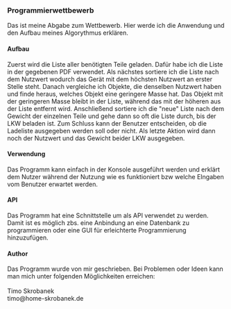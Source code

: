 <h3>Programmierwettbewerb</h3>
<p>Das ist meine Abgabe zum Wettbewerb. Hier werde ich die Anwendung
und den Aufbau meines Algorythmus erklären.</p>

<h4>Aufbau</h4>
<p>Zuerst wird die Liste aller benötigten Teile geladen. Dafür habe ich die 
Liste in der gegebenen PDF verwendet. Als nächstes sortiere ich die Liste nach
dem Nutzwert wodurch das Gerät mit dem höchsten Nutzwert an erster Stelle steht.
Danach vergleiche ich Objekte, die denselben Nutzwert haben und finde heraus, welches Objekt
eine geringere Masse hat. Das Objekt mit der geringeren Masse bleibt in der Liste, während
das mit der höheren aus der Liste entfernt wird. Anschließend sortiere ich die
"neue" Liste nach dem Gewicht der einzelnen Teile und gehe dann so oft die Liste durch,
bis der LKW beladen ist. Zum Schluss kann der Benutzer entscheiden, ob die Ladeliste
ausgegeben werden soll oder nicht. Als letzte Aktion wird dann noch der Nutzwert und das Gewicht 
beider LKW ausgegeben.</p>

<h4>Verwendung</h4>
<p>Das Programm kann einfach in der Konsole ausgeführt werden und erklärt dem Nutzer während
der Nutzung wie es funktioniert bzw welche EIngaben vom Benutzer erwartet werden.</p>

<h4>API</h4>
Das Programm hat eine Schnittstelle um als API verwendet zu werden. Damit ist es möglich zbs.
eine Anbindung an eine Datenbank zu programmieren oder eine GUI für erleichterte Programmierung 
hinzuzufügen.

<h4>Author</h4>

<p>Das Programm wurde von mir geschrieben. Bei Problemen oder Ideen kann man mich unter folgenden 
Möglichkeiten erreichen:<br><br>Timo Skrobanek<br>timo@home-skrobanek.de</p>